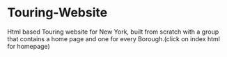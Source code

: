 # Touring-Website
Html based Touring website for New York, built from scratch with a group that contains a home page and one for every Borough.(click on index html for homepage)
